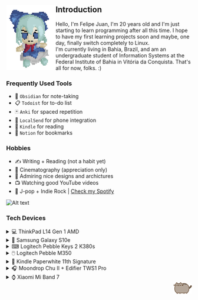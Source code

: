 <div>
  <img align="left" height="175px" src="https://github.com/felipe-juan/felipe-juan/blob/main/assets/fumo%20pixels.gif">

  <h2>Introduction</h2>
Hello, I'm Felipe Juan, I'm 20 years old and I'm just starting to learn programming after all this time. I hope to have my first learning projects soon and maybe, one day, finally switch completely to Linux.
<div>
I'm currently living in Bahia, Brazil, and am an undergraduate student of Information Systems at the Federal Institute of Bahia in Vitória da Conquista. That's all for now, folks. :)
</div>
</div>
   
### Frequently Used Tools
* 📝 `Obsidian` for note-taking
* 📋 `Todoist` for to-do list
* 🃏 `Anki` for spaced repetition
* 📲 `LocalSend` for phone integration
* 📖 `Kindle` for reading
* 🔖 `Notion` for bookmarks


### Hobbies
* ✍ Writing + Reading (not a habit yet)
* 🎥 Cinematography (appreciation only) 
* 🎨 Admiring nice designs and archictures
* 📺 Watching good YouTube videos 
* 🎵 J-pop + Indie Rock | [Check my Spotify](https://open.spotify.com/user/jawj49qinebgdkt15jgo6lz6c)

![Alt text](https://spotify-recently-played-readme.vercel.app/api?user=jawj49qinebgdkt15jgo6lz6c&count=1&width=330)

### Tech Devices
<details>
ㅤ<summary>💻 ThinkPad L14 Gen 1 AMD</summary>
 <img width="400" src="https://github.com/felipe-juan/felipe-juan/blob/main/assets/thinkpad.png">
 
 * **CPU:** AMD Ryzen 5 PRO 4650U
 * **GPU:** Radeon Graphics 2GB
 * **RAM:** 16GB DDR4 (2x 8GB 3200MHz)
 * **Display:** 14.0" / 1080p / IPS

</details>

<details>
ㅤ<summary>📱 Samsung Galaxy S10e</summary>
 
 <img width="250" src="https://github.com/felipe-juan/felipe-juan/blob/main/assets/galaxy%20s10e.png">
</details>

<details>
ㅤ<summary>⌨ Logitech Pebble Keys 2 K380s</summary>

   <img width="350" src="https://github.com/felipe-juan/felipe-juan/blob/main/assets/logitech_k380s.png">
 </details>

<details>
ㅤ<summary>🖱️ Logitech Pebble M350</summary>

   <img width="250" src="https://github.com/felipe-juan/felipe-juan/blob/main/assets/logitech%20pebble.png">
 </details>

<details><summary>📕 Kindle Paperwhite 11th Signature</summary>

|   <img height="350" src="https://github.com/felipe-juan/felipe-juan/blob/main/assets/kindle%202.png"> | <img height="350" src="https://github.com/felipe-juan/felipe-juan/blob/main/assets/kindle%201.png"> |
| ------------- | ------------- |
  
</details>

<details>
ㅤ<summary>🎧 Moondrop Chu II + Edifier TWS1 Pro</summary></summary>
 
|   <img width="250" src="https://github.com/felipe-juan/felipe-juan/blob/main/assets/moondrop%20chu%20rounded.png"> | <img width="250"  src="https://github.com/felipe-juan/felipe-juan/blob/main/assets/edifier%20tws1%20pro.png"> |
| ------------- | ------------- |
</details>


<details>
ㅤ<summary>⌚ Xiaomi Mi Band 7</summary>

 <img width="275" src="https://github.com/felipe-juan/felipe-juan/blob/main/assets/mi%20band%207.png"> 
</details>

<img align="right" width="50" src="https://github.com/felipe-juan/felipe-juan/blob/main/assets/pusheen.png">

